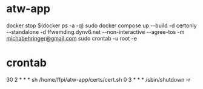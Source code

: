 # atw-app
docker stop $(docker ps -a -q)
sudo docker compose up --build -d
certonly --standalone -d ffwemding.dynv6.net --non-interactive --agree-tos -m michabehringer@gmail.com
sudo crontab -u root -e

# crontab
30 2 * * * sh /home/ffpi/atw-app/certs/cert.sh
0 3 * * * /sbin/shutdown -r